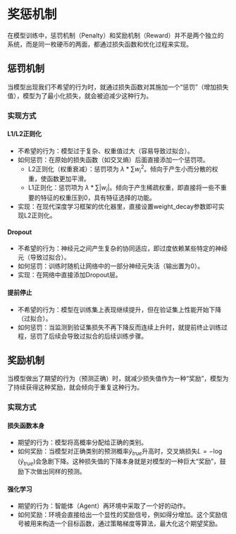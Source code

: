 # 奖惩机制

在模型训练中，惩罚机制（Penalty）和奖励机制（Reward）并不是两个独立的系统，而是同一枚硬币的两面，都通过损失函数和优化过程来实现。

## 惩罚机制

当模型出现我们不希望的行为时，就通过损失函数对其施加一个“惩罚”（增加损失值），模型为了最小化损失，就会被迫减少这种行为。

### 实现方式

#### L1/L2正则化

- 不希望的行为：模型过于复杂、权重值过大（容易导致过拟合）。
- 如何惩罚：在原始的损失函数（如交叉熵）后面直接添加一个惩罚项。
  - L2正则化（权重衰减）：惩罚项为 $\lambda * \sum{w_i^2}$。倾向于产生小而分散的权重，使函数更加平滑。
  - L1正则化：惩罚项为 $\lambda * \sum{|w_i|}$。倾向于产生稀疏权重，即直接将一些不重要的特征的权重压到0，具有特征选择的功能。
- 实现：在现代深度学习框架的优化器里，直接设置weight_decay参数即可实现L2正则化。

#### Dropout

- 不希望的行为：神经元之间产生复杂的协同适应，即过度依赖某些特定的神经元（导致过拟合）。
- 如何惩罚：训练时随机让网络中的一部分神经元失活（输出置为0）。
- 实现：在网络中直接添加Dropout层。

#### 提前停止

- 不希望的行为：模型在训练集上表现继续提升，但在验证集上性能开始下降（过拟合）。
- 如何惩罚：当监测到验证集损失不再下降反而连续上升时，就提前终止训练过程，惩罚了后续会导致过拟合的后续训练步骤。

## 奖励机制

当模型做出了期望的行为（预测正确）时，就减少损失值作为一种“奖励”，模型为了持续获得这种奖励，就会倾向于重复这种行为。

### 实现方式

#### 损失函数本身

- 期望的行为：模型将高概率分配给正确的类别。
- 如何奖励：当模型对正确类别的预测概率$\hat{y}_{true}$升高时，交叉熵损失$L = -\log(\hat{y}_{true})$会急剧下降。这种损失值的下降本身就是对模型的一种巨大“奖励”，鼓励下次做出同样的预测。

#### 强化学习

- 期望的行为：智能体（Agent）再环境中采取了一个好的动作。
- 如何奖励：环境会直接给出一个显性的奖励信号，例如得分增加。这个奖励信号被用来构造一个目标函数，通过策略梯度等算法，最大化这个期望奖励。
